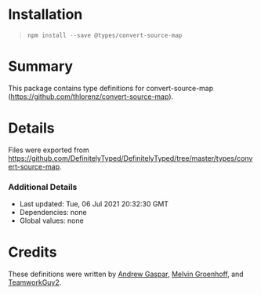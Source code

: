 # Installation
> `npm install --save @types/convert-source-map`

# Summary
This package contains type definitions for convert-source-map (https://github.com/thlorenz/convert-source-map).

# Details
Files were exported from https://github.com/DefinitelyTyped/DefinitelyTyped/tree/master/types/convert-source-map.

### Additional Details
 * Last updated: Tue, 06 Jul 2021 20:32:30 GMT
 * Dependencies: none
 * Global values: none

# Credits
These definitions were written by [Andrew Gaspar](https://github.com/AndrewGaspar), [Melvin Groenhoff](https://github.com/mgroenhoff), and [TeamworkGuy2](https://github.com/TeamworkGuy2).
